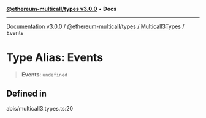 [**@ethereum-multicall/types v3.0.0**](../../../README.md) • **Docs**

***

[Documentation v3.0.0](../../../../../packages.md) / [@ethereum-multicall/types](../../../README.md) / [Multicall3Types](../README.md) / Events

# Type Alias: Events

> **Events**: `undefined`

## Defined in

abis/multicall3.types.ts:20
